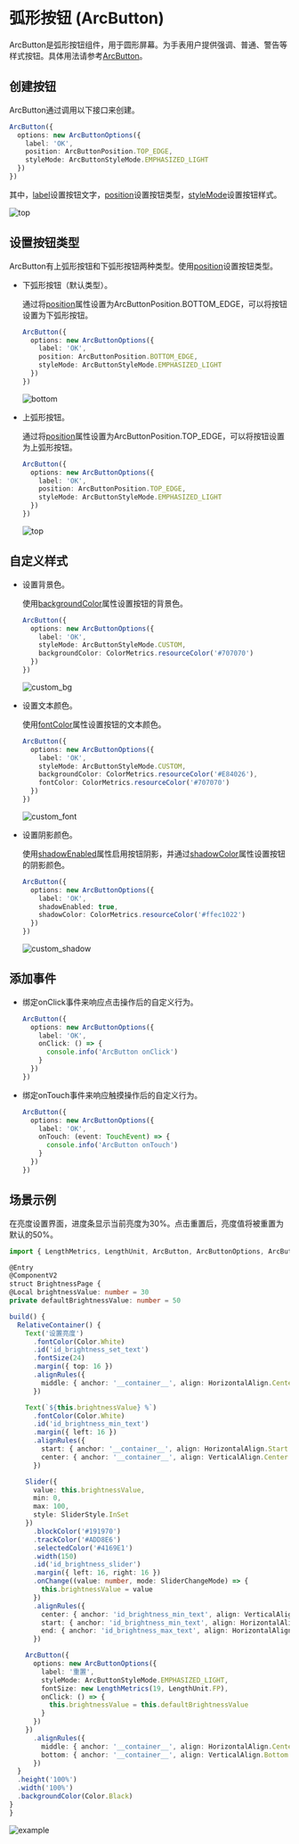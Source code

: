 # 弧形按钮 (ArcButton)


ArcButton是弧形按钮组件，用于圆形屏幕。为手表用户提供强调、普通、警告等样式按钮。具体用法请参考[ArcButton](../reference/apis-arkui/arkui-ts/ohos-arkui-advanced-ArcButton.md)。


## 创建按钮

ArcButton通过调用以下接口来创建。

  ```ts
ArcButton({
    options: new ArcButtonOptions({
      label: 'OK',
      position: ArcButtonPosition.TOP_EDGE,
      styleMode: ArcButtonStyleMode.EMPHASIZED_LIGHT
    })
})
  ```

  其中，[label](../reference/apis-arkui/arkui-ts/ohos-arkui-advanced-ArcButton.md#arcbuttonoptions)设置按钮文字，[position](../reference/apis-arkui/arkui-ts/ohos-arkui-advanced-ArcButton.md#arcbuttonoptions)设置按钮类型，[styleMode](../reference/apis-arkui/arkui-ts/ohos-arkui-advanced-ArcButton.md#arcbuttonoptions)设置按钮样式。

  ![top](figures/ArcButtonTop.png)

## 设置按钮类型

ArcButton有上弧形按钮和下弧形按钮两种类型。使用[position](../reference/apis-arkui/arkui-ts/ohos-arkui-advanced-ArcButton.md#arcbuttonoptions)设置按钮类型。

- 下弧形按钮（默认类型）。

  通过将[position](../reference/apis-arkui/arkui-ts/ohos-arkui-advanced-ArcButton.md#arcbuttonoptions)属性设置为ArcButtonPosition.BOTTOM_EDGE，可以将按钮设置为下弧形按钮。

  ```ts
  ArcButton({
    options: new ArcButtonOptions({
      label: 'OK',
      position: ArcButtonPosition.BOTTOM_EDGE,
      styleMode: ArcButtonStyleMode.EMPHASIZED_LIGHT
    })
  })
  ```

  ![bottom](figures/ArcButtonBottom.png)

- 上弧形按钮。

  通过将[position](../reference/apis-arkui/arkui-ts/ohos-arkui-advanced-ArcButton.md#arcbuttonoptions)属性设置为ArcButtonPosition.TOP_EDGE，可以将按钮设置为上弧形按钮。

  ```ts
  ArcButton({
    options: new ArcButtonOptions({
      label: 'OK',
      position: ArcButtonPosition.TOP_EDGE,
      styleMode: ArcButtonStyleMode.EMPHASIZED_LIGHT
    })
  })
  ```

  ![top](figures/ArcButtonTOP_EDGE.png)

## 自定义样式

- 设置背景色。

  使用[backgroundColor](../reference/apis-arkui/arkui-ts/ohos-arkui-advanced-ArcButton.md#arcbuttonoptions)属性设置按钮的背景色。

  ```ts
  ArcButton({
    options: new ArcButtonOptions({
      label: 'OK',
      styleMode: ArcButtonStyleMode.CUSTOM,
      backgroundColor: ColorMetrics.resourceColor('#707070')
    })
  })
  ```

  ![custom_bg](figures/ArcButtonCustom_bg.png)

- 设置文本颜色。

  使用[fontColor](../reference/apis-arkui/arkui-ts/ohos-arkui-advanced-ArcButton.md#arcbuttonoptions)属性设置按钮的文本颜色。

  ```ts
  ArcButton({
    options: new ArcButtonOptions({
      label: 'OK',
      styleMode: ArcButtonStyleMode.CUSTOM,
      backgroundColor: ColorMetrics.resourceColor('#E84026'),
      fontColor: ColorMetrics.resourceColor('#707070')
    })
  })
  ```

  ![custom_font](figures/ArcButtonCustom_font.png)

- 设置阴影颜色。

  使用[shadowEnabled](../reference/apis-arkui/arkui-ts/ohos-arkui-advanced-ArcButton.md#arcbuttonoptions)属性启用按钮阴影，并通过[shadowColor](../reference/apis-arkui/arkui-ts/ohos-arkui-advanced-ArcButton.md#arcbuttonoptions)属性设置按钮的阴影颜色。

  ```ts
  ArcButton({
    options: new ArcButtonOptions({
      label: 'OK',
      shadowEnabled: true,
      shadowColor: ColorMetrics.resourceColor('#ffec1022')
    })
  })
  ```

  ![custom_shadow](figures/ArcButtonCustom_shadow.png)

## 添加事件

- 绑定onClick事件来响应点击操作后的自定义行为。

  ```ts
  ArcButton({
    options: new ArcButtonOptions({
      label: 'OK',
      onClick: () => {
        console.info('ArcButton onClick')
      }
    })
  })
  ```

- 绑定onTouch事件来响应触摸操作后的自定义行为。

  ```ts
  ArcButton({
    options: new ArcButtonOptions({
      label: 'OK',
      onTouch: (event: TouchEvent) => {
        console.info('ArcButton onTouch')
      }
    })
  })
  ```

## 场景示例

  在亮度设置界面，进度条显示当前亮度为30%。点击重置后，亮度值将被重置为默认的50%。

  ```ts
import { LengthMetrics, LengthUnit, ArcButton, ArcButtonOptions, ArcButtonStyleMode } from '@kit.ArkUI';

@Entry
@ComponentV2
struct BrightnessPage {
  @Local brightnessValue: number = 30
  private defaultBrightnessValue: number = 50

  build() {
    RelativeContainer() {
      Text('设置亮度')
        .fontColor(Color.White)
        .id('id_brightness_set_text')
        .fontSize(24)
        .margin({ top: 16 })
        .alignRules({
          middle: { anchor: '__container__', align: HorizontalAlign.Center }
        })

      Text(`${this.brightnessValue} %`)
        .fontColor(Color.White)
        .id('id_brightness_min_text')
        .margin({ left: 16 })
        .alignRules({
          start: { anchor: '__container__', align: HorizontalAlign.Start },
          center: { anchor: '__container__', align: VerticalAlign.Center }
        })

      Slider({
        value: this.brightnessValue,
        min: 0,
        max: 100,
        style: SliderStyle.InSet
      })
        .blockColor('#191970')
        .trackColor('#ADD8E6')
        .selectedColor('#4169E1')
        .width(150)
        .id('id_brightness_slider')
        .margin({ left: 16, right: 16 })
        .onChange((value: number, mode: SliderChangeMode) => {
          this.brightnessValue = value
        })
        .alignRules({
          center: { anchor: 'id_brightness_min_text', align: VerticalAlign.Center },
          start: { anchor: 'id_brightness_min_text', align: HorizontalAlign.End },
          end: { anchor: 'id_brightness_max_text', align: HorizontalAlign.Start }
        })

      ArcButton({
        options: new ArcButtonOptions({
          label: '重置',
          styleMode: ArcButtonStyleMode.EMPHASIZED_LIGHT,
          fontSize: new LengthMetrics(19, LengthUnit.FP),
          onClick: () => {
            this.brightnessValue = this.defaultBrightnessValue
          }
        })
      })
        .alignRules({
          middle: { anchor: '__container__', align: HorizontalAlign.Center },
          bottom: { anchor: '__container__', align: VerticalAlign.Bottom }
        })
    }
    .height('100%')
    .width('100%')
    .backgroundColor(Color.Black)
  }
}
  ```

  ![example](figures/example_normal.png)